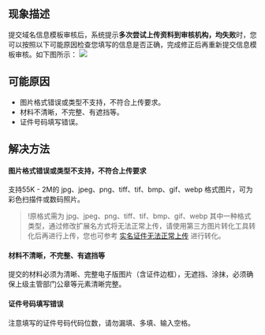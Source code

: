 
## 现象描述
提交域名信息模板审核后，系统提示**多次尝试上传资料到审核机构，均失败**时，您可以按照以下可能原因检查您填写的信息是否正确，完成修正后再重新提交信息模板审核。如下图所示：
![](https://qcloudimg.tencent-cloud.cn/raw/8e2c9126f29ffa2e37675ed5f81d6336.png)


## 可能原因
- 图片格式错误或类型不支持，不符合上传要求。
- 材料不清晰，不完整、有遮挡等。
- 证件号码填写错误。

## 解决方法
#### 图片格式错误或类型不支持，不符合上传要求
支持55K - 2M的 jpg、jpeg、png、tiff、tif、bmp、gif、webp 格式图片，可为彩色扫描件或数码照片。
>!原格式需为 jpg、jpeg、png、tiff、tif、bmp、gif、webp 其中一种格式类型，通过修改扩展名方式将无法正常上传，请使用第三方图片转化工具转化后再进行上传，您也可参考 [实名证件无法正常上传](https://cloud.tencent.com/document/product/242/61993) 进行转化。


#### 材料不清晰，不完整、有遮挡等
提交的材料必须为清晰、完整电子版图片（含证件边框），无遮挡、涂抹，必须确保上级主管部门公章等元素清晰完整。

#### 证件号码填写错误
注意填写的证件号码代码位数，请勿漏填、多填、输入空格。
